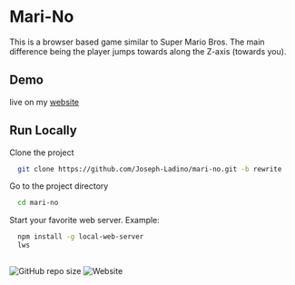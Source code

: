 
# Mari-No

This is a browser based game similar to Super Mario Bros. The main difference being the player jumps towards along the Z-axis (towards you).


## Demo

live on my [website](https://demo.ladino.family/mari-no/)
## Run Locally

Clone the project

```bash
  git clone https://github.com/Joseph-Ladino/mari-no.git -b rewrite
```

Go to the project directory

```bash
  cd mari-no
```


Start your favorite web server. Example:
```bash
  npm install -g local-web-server
  lws
```

## 
![GitHub repo size](https://img.shields.io/github/repo-size/Joseph-Ladino/mari-no)
![Website](https://img.shields.io/website?url=https%3A%2F%2Fmari-no.ladino.family)